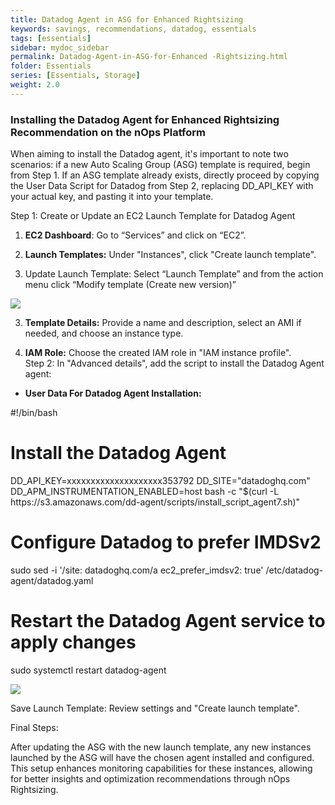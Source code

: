```yaml
---
title: Datadog Agent in ASG for Enhanced Rightsizing
keywords: savings, recommendations, datadog, essentials
tags: [essentials]
sidebar: mydoc_sidebar
permalink: Datadog-Agent-in-ASG-for-Enhanced -Rightsizing.html
folder: Essentials
series: [Essentials, Storage]
weight: 2.0
---
```



### Installing the Datadog Agent for Enhanced Rightsizing Recommendation on the nOps Platform

When aiming to install the Datadog agent, it's important to note two scenarios: if a new Auto Scaling Group (ASG) template is required, begin from Step 1. If an ASG template already exists, directly proceed by copying the User Data Script for Datadog from Step 2, replacing DD_API_KEY with your actual key, and pasting it into your template.

Step 1: Create or Update an EC2 Launch Template for Datadog Agent

1. **EC2 Dashboard**: Go to “Services” and click on “EC2”.

2. **Launch Templates:** Under "Instances", click "Create launch template".
3. Update Launch Template: Select “Launch Template” and from the action menu click “Modify template (Create new version)” 

![](https://lh7-us.googleusercontent.com/lW1cZpXKtJzalNZ0LgeP6wds9GqQrLCiH1zd3rHSuG18QYsGsFBl0G7icaho8hFkZGynR4vtTl2TKv-8aQkDKkk_dWBvL8cUgkes8_RUTRTRomToFzy2_xnQEeDx0K19_hlivX_Xwe1Gq6tTyWXyr_8)

3. **Template Details:** Provide a name and description, select an AMI if needed, and choose an instance type.

4. **IAM Role:** Choose the created IAM role in "IAM instance profile".\
Step 2: In "Advanced details", add the script to install the Datadog Agent agent:

- **User Data For Datadog Agent Installation:**

#!/bin/bash

# Install the Datadog Agent

DD\_API\_KEY=xxxxxxxxxxxxxxxxxxxx353792 DD\_SITE="datadoghq.com" DD\_APM\_INSTRUMENTATION\_ENABLED=host bash -c "$(curl -L https\://s3.amazonaws.com/dd-agent/scripts/install\_script\_agent7.sh)"

# Configure Datadog to prefer IMDSv2

sudo sed -i '/site: datadoghq.com/a ec2\_prefer\_imdsv2: true' /etc/datadog-agent/datadog.yaml

# Restart the Datadog Agent service to apply changes

sudo systemctl restart datadog-agent

![](https://lh7-us.googleusercontent.com/6Nh2AKgqGK9HLF2JZ_lkDWa5G0DqUrunyLFKXOc48MbcUeyJA1_TcW_JYVDFKX5GVtqYfZnjBfPdNfeHZx35NPZdlFaDd_HxJQhHKTkfI7oiR2PAcQV4bf75fqWAymxmA0fOvaa1OXx_QwgU6PEnfs8)

Save Launch Template: Review settings and "Create launch template".

Final Steps:

After updating the ASG with the new launch template, any new instances launched by the ASG will have the chosen agent installed and configured. This setup enhances monitoring capabilities for these instances, allowing for better insights and optimization recommendations through nOps Rightsizing.
